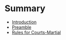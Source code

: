 # Summary

* [Introduction](README.md)
* [Preamble](manual/0-preamble.md)
* [Rules for Courts-Martial](manual/1-rules-for-courts.md)

